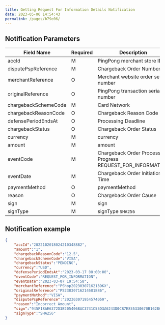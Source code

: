 ```yaml
---
title: Getting Request For Information Details Notification
date: 2023-05-06 14:54:43
permalink: /pages/b79e06/
---
```



## Notification Parameters

| Field Name           | Required | Description                                                  |
|----------------------|----------|--------------------------------------------------------------|
| accId                | M        | PingPong merchant store ID                                   |
| disputePspReference  | M        | Chargeback Order Number                                      |
| merchantReference    | O        | Merchant website order serial number                         |
| originalReference    | O        | PingPong transaction serial number                           |
| chargebackSchemeCode | M        | Card Network                                                 |
| chargebackReasonCode | O        | Chargeback Reason Code                                       |
| defensePeriodEndsAt  | O        | Processing Deadline                                          |
| chargebackStatus     | O        | Chargeback Order Status                                      |
| currency             | M        | currency                                                     |
| amount               | M        | amount                                                       |
| eventCode            | M        | Chargeback Order Processing Progress REQUEST_FOR_INFORMATION |
| eventDate            | M        | Chargeback Order Initiation Time                             |
| paymentMethod        | O        | paymentMethod                                                |
| reason               | O        | Chargeback Order Cause                                       |
| sign                 | M        | sign                                                         |
| signType             | M        | signType `SHA256`                                            |


## Notification example

```json
{
    "accId":"2022102018024210348882",
    "amount":"1",
    "chargebackReasonCode":"12.5",
    "chargebackSchemeCode":"VISA",
    "chargebackStatus":"PENDING",
    "currency":"USD",
    "defensePeriodEndsAt":"2023-03-17 00:00:00",
    "eventCode":"REQUEST_FOR_INFORMATION",
    "eventDate":"2023-03-07 19:54:58",
    "merchantReference":"PShop20230307162139KX",
    "originalReference":"PS23030716214681886",
    "paymentMethod":"VISA",
    "disputePspReference":"202303071954574059",
    "reason":"Incorrect Amount",
    "sign":"945F18AE6372D3E2054068AC3731C55D3A6243D0CB7E855330670B1628CF9C44 ",
    "signType":"SHA256"
}
```